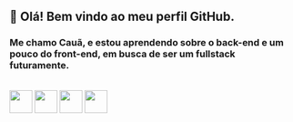 ## 👋 Olá! Bem vindo ao meu perfil GitHub.
### Me chamo Cauã, e estou aprendendo sobre o back-end e um pouco do front-end, em busca de ser um fullstack futuramente.

<div style="display: inline_block"><br>
  <img align="center" widht="50" height="40" src="https://cdn.jsdelivr.net/gh/devicons/devicon/icons/python/python-original.svg" />
  <img align="center" widht="50" height="40" src="https://cdn.jsdelivr.net/gh/devicons/devicon/icons/javascript/javascript-plain.svg" />
  <img align="center" widht="50" height="40" src="https://cdn.jsdelivr.net/gh/devicons/devicon/icons/html5/html5-original.svg" />
  <img align="center" widht="50" height="40" src="https://cdn.jsdelivr.net/gh/devicons/devicon/icons/css3/css3-original.svg" />
</div>
